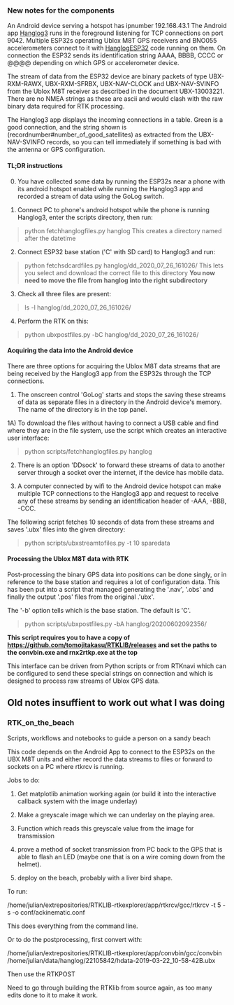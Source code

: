 ### New notes for the components

An Android device serving a hotspot has ipnumber 192.168.43.1  The Android app [Hanglog3](https://github.com/Future-Hangglider/Hanglog3) runs in the foreground listening for TCP connections on port 9042.  Multiple ESP32s operating Ublox M8T GPS receivers and BNO055 accelerometers connect to it with [HanglogESP32](https://github.com/Future-Hangglider/HanglogESP32) code running on them.  On connection the ESP32 sends its identification string AAAA, BBBB, CCCC or @@@@ depending on which GPS or accelerometer device.

The stream of data from the ESP32 device are binary packets of type UBX-RXM-RAWX, UBX-RXM-SFRBX, UBX-NAV-CLOCK and UBX-NAV-SVINFO from the Ublox M8T receiver as described in the document UBX-13003221.  There are no NMEA strings as these are ascii and would clash with the raw binary data required for RTK processing.

The Hanglog3 app displays the incoming connections in a table.  Green is a good connection, and the string shown is (recordnumber#number_of_good_satellites) as extracted from the UBX-NAV-SVINFO records, so you can tell immediately if something is bad with the antenna or GPS configuration.

#### TL;DR instructions

0. You have collected some data by running the ESP32s near a phone with its android hotspot 
enabled while running the Hanglog3 app and recorded a stream of data using the GoLog switch.

1. Connect PC to phone's android hotspot while the phone is running Hanglog3, enter the scripts directory, then run:
> python fetchhanglogfiles.py hanglog
This creates a directory named after the datetime

2. Connect ESP32 base station ('C' with SD card) to Hanglog3 and run:
> python fetchsdcardfiles.py hanglog/dd_2020_07_26_161026/
This lets you select and download the correct file to this directory
**You now need to move the file from hanglog into the right subdirectory**

3. Check all three files are present:
> ls -l hanglog/dd_2020_07_26_161026/

4. Perform the RTK on this:
> python ubxpostfiles.py -bC hanglog/dd_2020_07_26_161026/


#### Acquiring the data into the Android device


There are three options for acquiring the Ublox M8T data streams that are being received by the Hanglog3 app from the ESP32s through the TCP connections.


1) The onscreen control 'GoLog' starts and stops the saving these streams of data as separate files in a directory in the Android device's memory.  The name of the directory is in the top panel.


1A) To download the files without having to connect a USB cable and find where they are in the file system, use the script which creates an interactive user interface:

> python scripts/fetchhanglogfiles.py hanglog


2) There is an option 'DDsock' to forward these streams of data to another server through a socket over the internet, if the device has mobile data.


3) A computer connected by wifi to the Android device hotspot can make multiple TCP connections to the Hanglog3 app and request to receive any of these streams by sending an identification header of -AAA, -BBB, -CCC.

The following script fetches 10 seconds of data from these streams and saves '.ubx' files into the given directory:

> python scripts/ubxstreamtofiles.py -t 10 sparedata


#### Processing the Ublox M8T data with RTK

Post-processing the binary GPS data into positions can be done singly, or in reference to the base station and requires a lot of configuration data.  This has been put into a script that managed generating the '.nav', '.obs' and finally the output '.pos' files from the original .'ubx'.

The '-b' option tells which is the base station.  The default is 'C'.

> python scripts/ubxpostfiles.py -bA hanglog/20200602092356/

**This script requires you to have a copy of https://github.com/tomojitakasu/RTKLIB/releases and set the paths to the convbin.exe and rnx2rtkp.exe at the top**



This interface can be driven from Python scripts or from RTKnavi which can be configured to send these special strings on connection and which is designed to process raw streams of Ublox GPS data. 








## Old notes insuffient to work out what I was doing

### RTK_on_the_beach

Scripts, workflows and notebooks to guide a person on a sandy beach

This code depends on the Android App to connect to the ESP32s 
on the UBX M8T units and either record the data streams to files or forward to sockets on a PC 
where rtkrcv is running.


Jobs to do:

1) Get matplotlib animation working again (or build it into the interactive callback system with the image underlay)

2) Make a greyscale image which we can underlay on the playing area.  

3) Function which reads this greyscale value from the image for transmission

4) prove a method of socket transmission from PC back to the GPS that is able to flash an LED (maybe one that is on a wire coming down from the helmet).

5) deploy on the beach, probably with a liver bird shape.  





To run:

/home/julian/extrepositories/RTKLIB-rtkexplorer/app/rtkrcv/gcc/rtkrcv -t 5 -s -o conf/ackinematic.conf

This does everything from the command line.

Or to do the postprocessing, first convert with:

/home/julian/extrepositories/RTKLIB-rtkexplorer/app/convbin/gcc/convbin /home/julian/data/hanglog/22105842/hdata-2019-03-22_10-58-42B.ubx

Then use the RTKPOST 

Need to go through building the RTKlib from source again, as too many edits done to it to make it work.

